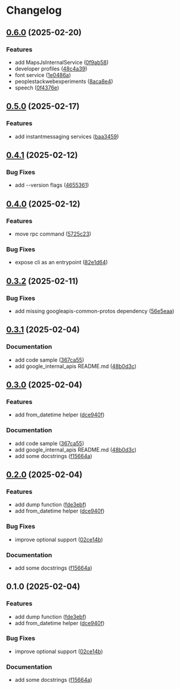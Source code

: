 # Changelog

## [0.6.0](https://github.com/Mause/gbooks-upload/compare/google_internal_apis-v0.5.0...google_internal_apis-v0.6.0) (2025-02-20)


### Features

* add MapsJsInternalService ([0f9ab58](https://github.com/Mause/gbooks-upload/commit/0f9ab58e4745e134e2d7dabe8ecf752a5a4e8b73))
* developer profiles ([48c4a39](https://github.com/Mause/gbooks-upload/commit/48c4a39efb01300416693f3414051969ab6fab7e))
* font service ([1e0486a](https://github.com/Mause/gbooks-upload/commit/1e0486a95d850e3c30b668c055d4c21a88b27a7f))
* peoplestackwebexperiments ([8aca8e4](https://github.com/Mause/gbooks-upload/commit/8aca8e40b702911233f47b1917cd09545eff2f56))
* speech ([0f4376e](https://github.com/Mause/gbooks-upload/commit/0f4376e1ce858dfd8388b77d4f2a38cc1a3e7aca))

## [0.5.0](https://github.com/Mause/gbooks-upload/compare/google_internal_apis-v0.4.1...google_internal_apis-v0.5.0) (2025-02-17)


### Features

* add instantmessaging services ([baa3459](https://github.com/Mause/gbooks-upload/commit/baa345996a74876b7ff18065ee4e6eedd529e9ca))

## [0.4.1](https://github.com/Mause/gbooks-upload/compare/google_internal_apis-v0.4.0...google_internal_apis-v0.4.1) (2025-02-12)


### Bug Fixes

* add --version flags ([4655361](https://github.com/Mause/gbooks-upload/commit/46553619e781de89b5e784bc2fb8758cdbd69a81))

## [0.4.0](https://github.com/Mause/gbooks-upload/compare/google_internal_apis-v0.3.2...google_internal_apis-v0.4.0) (2025-02-12)


### Features

* move rpc command ([5725c23](https://github.com/Mause/gbooks-upload/commit/5725c23466e156bc2ff29108cc6ea74358b26659))


### Bug Fixes

* expose cli as an entrypoint ([82e1d64](https://github.com/Mause/gbooks-upload/commit/82e1d64dbdbb3249c3b49ce875cf9e1e25030809))

## [0.3.2](https://github.com/Mause/gbooks-upload/compare/google_internal_apis-v0.3.1...google_internal_apis-v0.3.2) (2025-02-11)


### Bug Fixes

* add missing googleapis-common-protos dependency ([56e5eaa](https://github.com/Mause/gbooks-upload/commit/56e5eaa51e007eb74b67d1fc08d1de2ca5ce5021))

## [0.3.1](https://github.com/Mause/gbooks-upload/compare/google_internal_apis-v0.3.0...google_internal_apis-v0.3.1) (2025-02-04)


### Documentation

* add code sample ([367ca55](https://github.com/Mause/gbooks-upload/commit/367ca55763ed9451c4399e37cdf1b8a70509c8ef))
* add google_internal_apis README.md ([48b0d3c](https://github.com/Mause/gbooks-upload/commit/48b0d3ca9b8477afaffe329dbe9e521625b48c88))

## [0.3.0](https://github.com/Mause/gbooks-upload/compare/v0.2.0...v0.3.0) (2025-02-04)


### Features

* add from_datetime helper ([dce940f](https://github.com/Mause/gbooks-upload/commit/dce940f55085c99703970b9fbaede9c85a3ecb95))


### Documentation

* add code sample ([367ca55](https://github.com/Mause/gbooks-upload/commit/367ca55763ed9451c4399e37cdf1b8a70509c8ef))
* add google_internal_apis README.md ([48b0d3c](https://github.com/Mause/gbooks-upload/commit/48b0d3ca9b8477afaffe329dbe9e521625b48c88))
* add some docstrings ([f15664a](https://github.com/Mause/gbooks-upload/commit/f15664ad39336234abb969d5097e85d15f6bba91))

## [0.2.0](https://github.com/Mause/gbooks-upload/compare/0.1.0...v0.2.0) (2025-02-04)


### Features

* add dump function ([fde3ebf](https://github.com/Mause/gbooks-upload/commit/fde3ebfcf7591f1ee78dec238cd649da4345b71c))
* add from_datetime helper ([dce940f](https://github.com/Mause/gbooks-upload/commit/dce940f55085c99703970b9fbaede9c85a3ecb95))


### Bug Fixes

* improve optional support ([02ce14b](https://github.com/Mause/gbooks-upload/commit/02ce14b8dfcc17327e1e96c0b1f5c18e784951cd))


### Documentation

* add some docstrings ([f15664a](https://github.com/Mause/gbooks-upload/commit/f15664ad39336234abb969d5097e85d15f6bba91))

## 0.1.0 (2025-02-04)


### Features

* add dump function ([fde3ebf](https://github.com/Mause/gbooks-upload/commit/fde3ebfcf7591f1ee78dec238cd649da4345b71c))
* add from_datetime helper ([dce940f](https://github.com/Mause/gbooks-upload/commit/dce940f55085c99703970b9fbaede9c85a3ecb95))


### Bug Fixes

* improve optional support ([02ce14b](https://github.com/Mause/gbooks-upload/commit/02ce14b8dfcc17327e1e96c0b1f5c18e784951cd))


### Documentation

* add some docstrings ([f15664a](https://github.com/Mause/gbooks-upload/commit/f15664ad39336234abb969d5097e85d15f6bba91))
